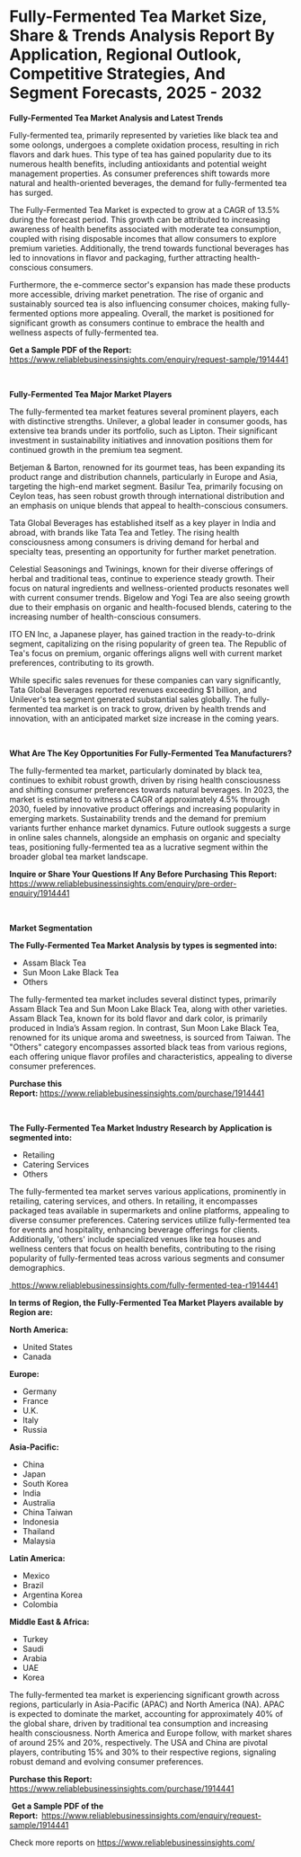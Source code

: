 <p><h1>Fully-Fermented Tea Market Size, Share & Trends Analysis Report By Application, Regional Outlook, Competitive Strategies, And Segment Forecasts, 2025 - 2032</h1></p><p><strong>Fully-Fermented Tea Market Analysis and Latest Trends</strong></p>
<p><p>Fully-fermented tea, primarily represented by varieties like black tea and some oolongs, undergoes a complete oxidation process, resulting in rich flavors and dark hues. This type of tea has gained popularity due to its numerous health benefits, including antioxidants and potential weight management properties. As consumer preferences shift towards more natural and health-oriented beverages, the demand for fully-fermented tea has surged.</p><p>The Fully-Fermented Tea Market is expected to grow at a CAGR of 13.5% during the forecast period. This growth can be attributed to increasing awareness of health benefits associated with moderate tea consumption, coupled with rising disposable incomes that allow consumers to explore premium varieties. Additionally, the trend towards functional beverages has led to innovations in flavor and packaging, further attracting health-conscious consumers. </p><p>Furthermore, the e-commerce sector's expansion has made these products more accessible, driving market penetration. The rise of organic and sustainably sourced tea is also influencing consumer choices, making fully-fermented options more appealing. Overall, the market is positioned for significant growth as consumers continue to embrace the health and wellness aspects of fully-fermented tea.</p></p>
<p><strong>Get a Sample PDF of the Report:&nbsp;</strong> <a href="https://www.reliablebusinessinsights.com/enquiry/request-sample/1914441?utm_campaign=3105&utm_medium=2&utm_source=Github&utm_content=ia&utm_term=07042025&utm_id=fully-fermented-tea">https://www.reliablebusinessinsights.com/enquiry/request-sample/1914441</a></p>
<p>&nbsp;</p>
<p><strong>Fully-Fermented Tea Major Market Players</strong></p>
<p><p>The fully-fermented tea market features several prominent players, each with distinctive strengths. Unilever, a global leader in consumer goods, has extensive tea brands under its portfolio, such as Lipton. Their significant investment in sustainability initiatives and innovation positions them for continued growth in the premium tea segment.</p><p>Betjeman & Barton, renowned for its gourmet teas, has been expanding its product range and distribution channels, particularly in Europe and Asia, targeting the high-end market segment. Basilur Tea, primarily focusing on Ceylon teas, has seen robust growth through international distribution and an emphasis on unique blends that appeal to health-conscious consumers.</p><p>Tata Global Beverages has established itself as a key player in India and abroad, with brands like Tata Tea and Tetley. The rising health consciousness among consumers is driving demand for herbal and specialty teas, presenting an opportunity for further market penetration.</p><p>Celestial Seasonings and Twinings, known for their diverse offerings of herbal and traditional teas, continue to experience steady growth. Their focus on natural ingredients and wellness-oriented products resonates well with current consumer trends. Bigelow and Yogi Tea are also seeing growth due to their emphasis on organic and health-focused blends, catering to the increasing number of health-conscious consumers.</p><p>ITO EN Inc, a Japanese player, has gained traction in the ready-to-drink segment, capitalizing on the rising popularity of green tea. The Republic of Tea's focus on premium, organic offerings aligns well with current market preferences, contributing to its growth.</p><p>While specific sales revenues for these companies can vary significantly, Tata Global Beverages reported revenues exceeding $1 billion, and Unilever's tea segment generated substantial sales globally. The fully-fermented tea market is on track to grow, driven by health trends and innovation, with an anticipated market size increase in the coming years.</p></p>
<p>&nbsp;</p>
<p><strong>What Are The Key Opportunities For Fully-Fermented Tea Manufacturers?</strong></p>
<p><p>The fully-fermented tea market, particularly dominated by black tea, continues to exhibit robust growth, driven by rising health consciousness and shifting consumer preferences towards natural beverages. In 2023, the market is estimated to witness a CAGR of approximately 4.5% through 2030, fueled by innovative product offerings and increasing popularity in emerging markets. Sustainability trends and the demand for premium variants further enhance market dynamics. Future outlook suggests a surge in online sales channels, alongside an emphasis on organic and specialty teas, positioning fully-fermented tea as a lucrative segment within the broader global tea market landscape.</p></p>
<p><strong>Inquire or Share Your Questions If Any Before Purchasing This Report:</strong> <a href="https://www.reliablebusinessinsights.com/enquiry/pre-order-enquiry/1914441?utm_campaign=3105&utm_medium=2&utm_source=Github&utm_content=ia&utm_term=07042025&utm_id=fully-fermented-tea">https://www.reliablebusinessinsights.com/enquiry/pre-order-enquiry/1914441</a></p>
<p>&nbsp;</p>
<p><strong>Market Segmentation</strong></p>
<p><strong>The Fully-Fermented Tea Market Analysis by types is segmented into:</strong></p>
<p><ul><li>Assam Black Tea</li><li>Sun Moon Lake Black Tea</li><li>Others</li></ul></p>
<p><p>The fully-fermented tea market includes several distinct types, primarily Assam Black Tea and Sun Moon Lake Black Tea, along with other varieties. Assam Black Tea, known for its bold flavor and dark color, is primarily produced in India’s Assam region. In contrast, Sun Moon Lake Black Tea, renowned for its unique aroma and sweetness, is sourced from Taiwan. The "Others" category encompasses assorted black teas from various regions, each offering unique flavor profiles and characteristics, appealing to diverse consumer preferences.</p></p>
<p><strong>Purchase this Report:&nbsp;</strong><a href="https://www.reliablebusinessinsights.com/purchase/1914441?utm_campaign=3105&utm_medium=2&utm_source=Github&utm_content=ia&utm_term=07042025&utm_id=fully-fermented-tea">https://www.reliablebusinessinsights.com/purchase/1914441</a></p>
<p>&nbsp;</p>
<p><strong>The Fully-Fermented Tea Market Industry Research by Application is segmented into:</strong></p>
<p><ul><li>Retailing</li><li>Catering Services</li><li>Others</li></ul></p>
<p><p>The fully-fermented tea market serves various applications, prominently in retailing, catering services, and others. In retailing, it encompasses packaged teas available in supermarkets and online platforms, appealing to diverse consumer preferences. Catering services utilize fully-fermented tea for events and hospitality, enhancing beverage offerings for clients. Additionally, 'others' include specialized venues like tea houses and wellness centers that focus on health benefits, contributing to the rising popularity of fully-fermented teas across various segments and consumer demographics.</p></p>
<p><a href="https://www.reliablebusinessinsights.com/fully-fermented-tea-r1914441?utm_campaign=3105&utm_medium=2&utm_source=Github&utm_content=ia&utm_term=07042025&utm_id=fully-fermented-tea">&nbsp;https://www.reliablebusinessinsights.com/fully-fermented-tea-r1914441</a></p>
<p><strong>In terms of Region, the Fully-Fermented Tea Market Players available by Region are:</strong></p>
<p>
    <p> <strong> North America: </strong>
        <ul>
            <li>United States</li>
            <li>Canada</li>
        </ul>
        </p> 
    <p> <strong> Europe: </strong>
        <ul>
            <li>Germany</li>
            <li>France</li>
            <li>U.K.</li>
            <li>Italy</li>
            <li>Russia</li>
        </ul>
        </p> 
    <p> <strong> Asia-Pacific: </strong>
        <ul>
            <li>China</li>
            <li>Japan</li>
            <li>South Korea</li>
            <li>India</li>
            <li>Australia</li>
            <li>China Taiwan</li>
            <li>Indonesia</li>
            <li>Thailand</li>
            <li>Malaysia</li>
        </ul>
        </p> 
    <p> <strong> Latin America: </strong>
        <ul>
            <li>Mexico</li>
            <li>Brazil</li>
            <li>Argentina Korea</li>
            <li>Colombia</li>
        </ul>
        </p> 
    <p> <strong> Middle East & Africa: </strong>
        <ul>
            <li>Turkey</li>
            <li>Saudi</li>
            <li>Arabia</li>
            <li>UAE</li>
            <li>Korea</li>
        </ul>
    </p>
    </p>
<p><p>The fully-fermented tea market is experiencing significant growth across regions, particularly in Asia-Pacific (APAC) and North America (NA). APAC is expected to dominate the market, accounting for approximately 40% of the global share, driven by traditional tea consumption and increasing health consciousness. North America and Europe follow, with market shares of around 25% and 20%, respectively. The USA and China are pivotal players, contributing 15% and 30% to their respective regions, signaling robust demand and evolving consumer preferences.</p></p>
<p><strong>Purchase this Report: </strong><a href="https://www.reliablebusinessinsights.com/purchase/1914441?utm_campaign=3105&utm_medium=2&utm_source=Github&utm_content=ia&utm_term=07042025&utm_id=fully-fermented-tea">https://www.reliablebusinessinsights.com/purchase/1914441</a></p>
<p>&nbsp;<strong>Get a Sample PDF of the Report:&nbsp;&nbsp;</strong><a href="https://www.reliablebusinessinsights.com/enquiry/request-sample/1914441?utm_campaign=3105&utm_medium=2&utm_source=Github&utm_content=ia&utm_term=07042025&utm_id=fully-fermented-tea">https://www.reliablebusinessinsights.com/enquiry/request-sample/1914441</a></p>
<p><strong></strong></p>
<p>Check more reports on <a href="https://www.reliablebusinessinsights.com/?utm_campaign=3105&utm_medium=2&utm_source=Github&utm_content=ia&utm_term=07042025&utm_id=fully-fermented-tea">https://www.reliablebusinessinsights.com/</a></p>